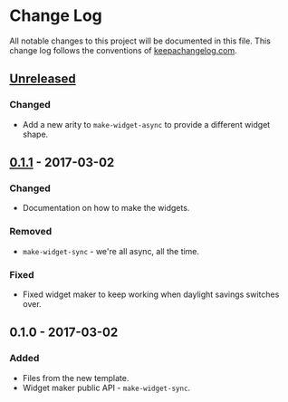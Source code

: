 # Change Log
All notable changes to this project will be documented in this file. This change log follows the conventions of [keepachangelog.com](http://keepachangelog.com/).

## [Unreleased]
### Changed
- Add a new arity to `make-widget-async` to provide a different widget shape.

## [0.1.1] - 2017-03-02
### Changed
- Documentation on how to make the widgets.

### Removed
- `make-widget-sync` - we're all async, all the time.

### Fixed
- Fixed widget maker to keep working when daylight savings switches over.

## 0.1.0 - 2017-03-02
### Added
- Files from the new template.
- Widget maker public API - `make-widget-sync`.

[Unreleased]: https://github.com/your-name/cbats-health-check/compare/0.1.1...HEAD
[0.1.1]: https://github.com/your-name/cbats-health-check/compare/0.1.0...0.1.1
